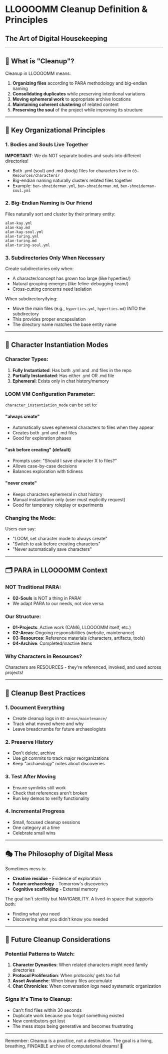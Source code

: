 # LLOOOOMM Cleanup Definition & Principles
## The Art of Digital Housekeeping

---

## 🧹 What is "Cleanup"?

Cleanup in LLOOOOMM means:
1. **Organizing files** according to PARA methodology and big-endian naming
2. **Consolidating duplicates** while preserving intentional variations
3. **Moving ephemeral work** to appropriate archive locations
4. **Maintaining coherent clustering** of related content
5. **Preserving the soul** of the project while improving its structure

---

## 📂 Key Organizational Principles

### 1. Bodies and Souls Live Together
**IMPORTANT**: We do NOT separate bodies and souls into different directories!
- Both .yml (soul) and .md (body) files for characters live in `03-Resources/characters/`
- Big-endian naming naturally clusters related files together
- Example: `ben-shneiderman.yml`, `ben-shneiderman.md`, `ben-shneiderman-soul.yml`

### 2. Big-Endian Naming is Our Friend
Files naturally sort and cluster by their primary entity:
```
alan-kay.yml
alan-kay.md
alan-kay-soul.yml
alan-turing.yml
alan-turing.md
alan-turing-soul.yml
```

### 3. Subdirectories Only When Necessary
Create subdirectories only when:
- A character/concept has grown too large (like hyperties/)
- Natural grouping emerges (like feline-debugging-team/)
- Cross-cutting concerns need isolation

When subdirectoryifying:
- Move the main files (e.g., `hyperties.yml`, `hyperties.md`) INTO the subdirectory
- This provides proper encapsulation
- The directory name matches the base entity name

---

## 👻 Character Instantiation Modes

### Character Types:
1. **Fully Instantiated**: Has both .yml and .md files in the repo
2. **Partially Instantiated**: Has either .yml OR .md file
3. **Ephemeral**: Exists only in chat history/memory

### LOOM VM Configuration Parameter:
`character_instantiation_mode` can be set to:

#### "always create"
- Automatically saves ephemeral characters to files when they appear
- Creates both .yml and .md files
- Good for exploration phases

#### "ask before creating" (default)
- Prompts user: "Should I save character X to files?"
- Allows case-by-case decisions
- Balances exploration with tidiness

#### "never create"  
- Keeps characters ephemeral in chat history
- Manual instantiation only (user must explicitly request)
- Good for temporary roleplay or experiments

### Changing the Mode:
Users can say:
- "LOOM, set character mode to always create"
- "Switch to ask before creating characters"
- "Never automatically save characters"

---

## 🗂️ PARA in LLOOOOMM Context

### NOT Traditional PARA:
- **02-Souls** is NOT a thing in PARA! 
- We adapt PARA to our needs, not vice versa

### Our Structure:
- **01-Projects**: Active work (CAM6, LLOOOOMM itself, etc.)
- **02-Areas**: Ongoing responsibilities (website, maintenance)
- **03-Resources**: Reference materials (characters, artifacts, tools)
- **04-Archive**: Completed/inactive items

### Why Characters in Resources?
Characters are RESOURCES - they're referenced, invoked, and used across projects!

---

## 🧹 Cleanup Best Practices

### 1. Document Everything
- Create cleanup logs in `02-Areas/maintenance/`
- Track what moved where and why
- Leave breadcrumbs for future archaeologists

### 2. Preserve History
- Don't delete, archive
- Use git commits to track major reorganizations
- Keep "archaeology" notes about discoveries

### 3. Test After Moving
- Ensure symlinks still work
- Check that references aren't broken
- Run key demos to verify functionality

### 4. Incremental Progress
- Small, focused cleanup sessions
- One category at a time
- Celebrate small wins

---

## 🎭 The Philosophy of Digital Mess

Sometimes mess is:
- **Creative residue** - Evidence of exploration
- **Future archaeology** - Tomorrow's discoveries
- **Cognitive scaffolding** - External memory

The goal isn't sterility but NAVIGABILITY. A lived-in space that supports both:
- Finding what you need
- Discovering what you didn't know you needed

---

## 🔮 Future Cleanup Considerations

### Potential Patterns to Watch:
1. **Character Dynasties**: When related characters might need family directories
2. **Protocol Proliferation**: When protocols/ gets too full
3. **Asset Avalanche**: When binary files accumulate
4. **Chat Chronicles**: When conversation logs need systematic organization

### Signs It's Time to Cleanup:
- Can't find files within 30 seconds
- Duplicate work because you forgot something existed
- New contributors get lost
- The mess stops being generative and becomes frustrating

---

Remember: Cleanup is a practice, not a destination. The goal is a living, breathing, FINDABLE archive of computational dreams! 🌟 